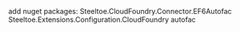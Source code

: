 add nuget packages:
Steeltoe.CloudFoundry.Connector.EF6Autofac
Steeltoe.Extensions.Configuration.CloudFoundry
autofac